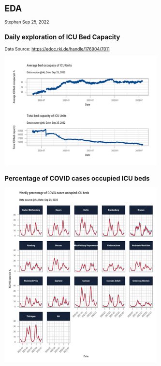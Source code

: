 EDA
================
Stephan
Sep 25, 2022

## Daily exploration of ICU Bed Capacity

Data Source: <https://edoc.rki.de/handle/176904/7011>

![](README_files/figure-gfm/unnamed-chunk-5-1.png)<!-- -->

## Percentage of COVID cases occupied ICU beds

![](README_files/figure-gfm/unnamed-chunk-6-1.png)<!-- -->
